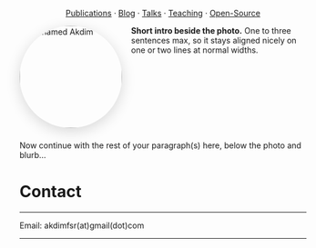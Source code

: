 <p style="text-align:center;">
  <a href="{{ '/publications/' | relative_url }}">Publications</a> ·
  <a href="{{ '/blog/' | relative_url }}">Blog</a> ·
  <a href="{{ '/talks/' | relative_url }}">Talks</a> ·
  <a href="{{ '/teaching/' | relative_url }}">Teaching</a> ·
  <a href="{{ '/projects/' | relative_url }}">Open-Source</a>
</p>

<!-- Photo floats left -->
<img src="{{ '/assets/photo.jpg' | relative_url }}" alt="Mohamed Akdim" width="180" style="float:left; margin:0 1rem .5rem 0; border-radius:50%; box-shadow:0 6px 24px rgba(0,0,0,.15);" />

**Short intro beside the photo.** One to three sentences max, so it stays aligned nicely on one or two lines at normal widths.

<!-- Clear the float so everything below starts under the image -->
<div style="clear:both;"></div>

Now continue with the rest of your paragraph(s) here, below the photo and blurb…


# Contact
---
Email: akdimfsr(at)gmail(dot)com

---





